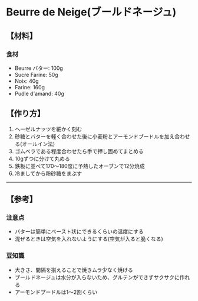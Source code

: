 # Beurre de Neige(ブールドネージュ)

## 【材料】
### 食材
- Beurre バター:                100g
- Sucre Farine:                 50g
- Noix:                         40g
- Farine:                       160g
- Pudle d'amand:                40g

## 【作り方】
1. ヘーゼルナッツを細かく刻む
2. 砂糖とバターを軽く合わせた後に小麦粉とアーモンドブードルを加え合わせる(オールイン法)
2. ゴムベラである程度合わせたら手で押し固めてまとめる
3. 10gずつに分けて丸める
4. 鉄板に並べて170～180度に予熱したオーブンで12分焼成
5. 冷ましてから粉砂糖をまぶす

---

## 【参考】
### 注意点
- バターは簡単にペースト状にできるくらいの温度にする
- 混ぜるときは空気を入れないようにする(空気が入ると脆くなる)

### 豆知識
- 大きさ、間隔を揃えることで焼きムラ少なく焼ける
- ブールドネージュは水分が入らないため、グルテンができずサクサクに作れる
- アーモンドプードルは1～2割くらい